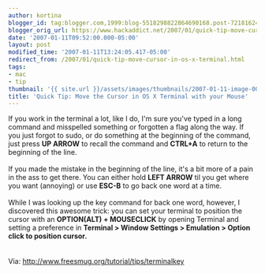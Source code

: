 ```yaml
---
author: kortina
blogger_id: tag:blogger.com,1999:blog-5518298822864690168.post-7218162408699037694
blogger_orig_url: https://www.hackaddict.net/2007/01/quick-tip-move-cursor-in-os-x-terminal.html
date: '2007-01-11T09:52:00.000-05:00'
layout: post
modified_time: '2007-01-11T13:24:05.417-05:00'
redirect_from: /2007/01/quick-tip-move-cursor-in-os-x-terminal.html
tags:
- mac
- tip
thumbnail: '{{ site.url }}/assets/images/thumbnails/2007-01-11-image-0000.png'
title: 'Quick Tip: Move the Cursor in OS X Terminal with your Mouse'
---
```


If you work in the terminal a lot, like I do, I'm sure you've typed in a long command and misspelled something or forgotten a flag along the way.  If you just forgot to sudo, or do something at the beginning of the command, just press <b>UP ARROW</b> to recall the command and <b>CTRL+A</b> to return to the beginning of the line.<br/><br/>If you made the mistake in the beginning of the line, it's a bit more of a pain in the ass to get there.  You can either hold <b>LEFT ARROW</b> til you get where you want (annoying) or use <b>ESC-B</b> to go back one word at a time.<br/><br/>While I was looking up the key command for back one word, however, I discovered this awesome trick:  you can set your terminal to position the cursor with an <b>OPTION(ALT) + MOUSECLICK</b> by opening Terminal and setting a preference in <b>Terminal &gt; Window Settings &gt; Emulation &gt; Option click to position cursor.</b><br/><br/><img alt="" border="0" id="BLOGGER_PHOTO_ID_5018787787173115218" src="{{ site.url }}/assets/images/2007-01-11-image-0000.png" style=""/><br/><br/>Via: <a href="http://www.freesmug.org/tutorial/tips/terminalkey">http://www.freesmug.org/tutorial/tips/terminalkey</a>